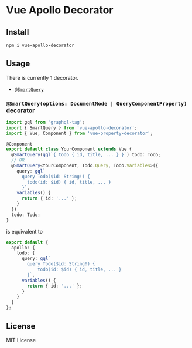 # Vue Apollo Decorator

## Install

```bash
npm i vue-apollo-decorator
```

## Usage

There is currently 1 decorator.

- [`@SmartQuery`](#SmartQuery)

### <a id="SmartQuery"></a> `@SmartQuery(options: DocumentNode | QueryComponentProperty)` decorator

```ts
import gql from 'graphql-tag';
import { SmartQuery } from 'vue-apollo-decorator';
import { Vue, Component } from 'vue-property-decorator';

@Component
export default class YourComponent extends Vue {
  @SmartQuery(gql`{ todo { id, title, ... } }`) todo: Todo;
  // OR
  @SmartQuery<YourComponent, Todo.Query, Todo.Variables>({
    query: gql`
      query Todo($id: String!) { 
        todo(id: $id) { id, title, ... } 
      }`,
    variables() {
      return { id: '...' };
    }
  })
  todo: Todo;
}
```

is equivalent to

```ts
export default {
  apollo: {
    todo: {
      query: gql`
        query Todo($id: String!) { 
            todo(id: $id) { id, title, ... } 
        }`,
      variables() {
        return { id: '...' };
      }
    }
  }
};
```

## License

MIT License
